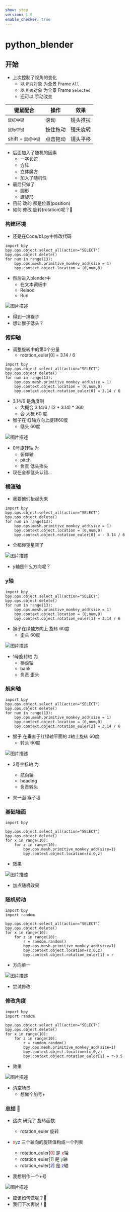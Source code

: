 ```yaml
---
show: step
version: 1.0 
enable_checker: true
---
```



# python_blender

## 开始

- 上次控制了视角的变化
	- 以 `所有`对象 为全景 Frame `All`
	- 以 `所选`对象 为全景 Frame `Selected`
	- 还可以 手动改变

|键鼠配合 | 操作| 效果 |
| --- |--- |---|
|<kbd>鼠标中键</kbd>| 滚动  | 镜头推拉 |
| <kbd> 鼠标中键</kbd>  |按住拖动 | 镜头旋转 |
| shift + <kbd> 鼠标中键</kbd> | 点击拖动 | 镜头平移 |

- 后面加入了随机的因素
	- 一字长蛇
	- 方阵
	- 立体魔方
	- 加入了随机性
- 最后只做了
	- 圆形
	- 螺旋形
- 目前 改的 都是位置(position)
- 如何 修改 旋转(rotation)呢？🤔

### 构建环境

- 还是在Code/b1.py中修改代码

```
import bpy
bpy.ops.object.select_all(action="SELECT")
bpy.ops.object.delete()
for num in range(13):
    bpy.ops.mesh.primitive_monkey_add(size = 1)
    bpy.context.object.location = (0,num,0)
```

- 然后进入blender中
	- 在文本调板中
	- Relaod
	- Run

![图片描述](https://doc.shiyanlou.com/courses/uid1190679-20240523-1716456249162)

- 得到一排猴子
- 想让猴子低头？

### 俯仰轴

- 调整旋转中的第0个分量
	- rotation_euler[0] = 3.14 / 6

```
import bpy
bpy.ops.object.select_all(action="SELECT")
bpy.ops.object.delete()
for num in range(13):
    bpy.ops.mesh.primitive_monkey_add(size = 1)
    bpy.context.object.location = (0,num,0)
    bpy.context.object.rotation_euler[0] = 3.14 / 6
```

- 3.14/6 是角度制
	- 大概合 3.14/6 / (2 * 3.14) * 360 
	- 合 大概 60 度
- 猴子在 红轴方向上旋转60度
	- 低头 60度

![图片描述](https://doc.shiyanlou.com/courses/uid1190679-20240523-1716456462619)

- 0号旋转轴 为 
	- 俯仰轴
	- pitch
	- 负责 低头抬头
- 现在全都低头认错...

### 横滚轴

- 我要他们抬起头来

```
import bpy
bpy.ops.object.select_all(action="SELECT")
bpy.ops.object.delete()
for num in range(13):
    bpy.ops.mesh.primitive_monkey_add(size = 1)
    bpy.context.object.location = (0,num,0)
    bpy.context.object.rotation_euler[0] = - 3.14 / 6
```

- 全都仰望星空了

![图片描述](https://doc.shiyanlou.com/courses/uid1190679-20240831-1725103216798)

- y轴是什么方向呢？

### y轴

```
import bpy
bpy.ops.object.select_all(action="SELECT")
bpy.ops.object.delete()
for num in range(13):
    bpy.ops.mesh.primitive_monkey_add(size = 1)
    bpy.context.object.location = (0,num,0)
    bpy.context.object.rotation_euler[1] = 3.14 / 6
```

- 猴子在绿轴方向上 旋转 60度
	- 歪头 60度 

![图片描述](https://doc.shiyanlou.com/courses/uid1190679-20240523-1716456573827)

- 1号旋转轴 为 
	- 横滚轴
	- bank
	- 负责 歪头

### 航向轴

```
import bpy
bpy.ops.object.select_all(action="SELECT")
bpy.ops.object.delete()
for num in range(13):
    bpy.ops.mesh.primitive_monkey_add(size = 1)
    bpy.context.object.location = (0,num,0)
    bpy.context.object.rotation_euler[2] = 3.14 / 6
```

- 猴子 在垂直于红绿轴平面的 z轴上旋转 60度
	- 转头 60度

![图片描述](https://doc.shiyanlou.com/courses/uid1190679-20240523-1716456709737)

- 2号坐标轴 为 
	- 航向轴
	- heading
	- 负责转头

- 来一面 猴子墙

### 基础墙面

```
import bpy

bpy.ops.object.select_all(action="SELECT")
bpy.ops.object.delete()
for x in range(10):
    for z in range(10):
        bpy.ops.mesh.primitive_monkey_add(size=1)
        bpy.context.object.location=(x,0,z)
```

- 效果

![图片描述](https://doc.shiyanlou.com/courses/uid1190679-20240523-1716457053165)

- 加点随机效果

### 随机转动

```
import bpy
import random

bpy.ops.object.select_all(action="SELECT")
bpy.ops.object.delete()
for x in range(10):
    for z in range(10):
        r = random.random()
        bpy.ops.mesh.primitive_monkey_add(size=1)
        bpy.context.object.location=(x,0,z)
        bpy.context.object.rotation_euler[1] = r
```

- 方向单一

![图片描述](https://doc.shiyanlou.com/courses/uid1190679-20240523-1716457252856)

- 尝试修改

### 修改角度

```
import bpy
import random

bpy.ops.object.select_all(action="SELECT")
bpy.ops.object.delete()
for x in range(10):
    for z in range(10):
        r = random.random()
        bpy.ops.mesh.primitive_monkey_add(size=1)
        bpy.context.object.location=(x,0,z)
        bpy.context.object.rotation_euler[1] = r-0.5
```

- 效果

![图片描述](https://doc.shiyanlou.com/courses/uid1190679-20240523-1716457346226)

- 清空场景 
	- 想做个加号+

### 总结 🤔
- 这次 研究了 旋转函数 
	- rotation_euler 旋转

- <span style="color:red">x</span><span style="color:green">y</span><span style="color:blue">z</span> 三个轴向的旋转值构成一个列表
	- rotation_euler[<span style="color:red">0</span>] 是 <span style="color:red">x</span>轴
	- rotation_euler[<span style="color:green">1</span>] 是 <span style="color:green">y</span>轴
	- rotation_euler[<span style="color:blue">2</span>] 是 <span style="color:blue">z</span>轴
- 我想制作一个+号

![图片描述](https://doc.shiyanlou.com/courses/uid1190679-20240831-1725104094090)

- 应该如何做呢？🤔
- 我们下次再说！👋
